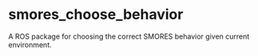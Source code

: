 # smores_choose_behavior
A ROS package for choosing the correct SMORES behavior given current environment.
